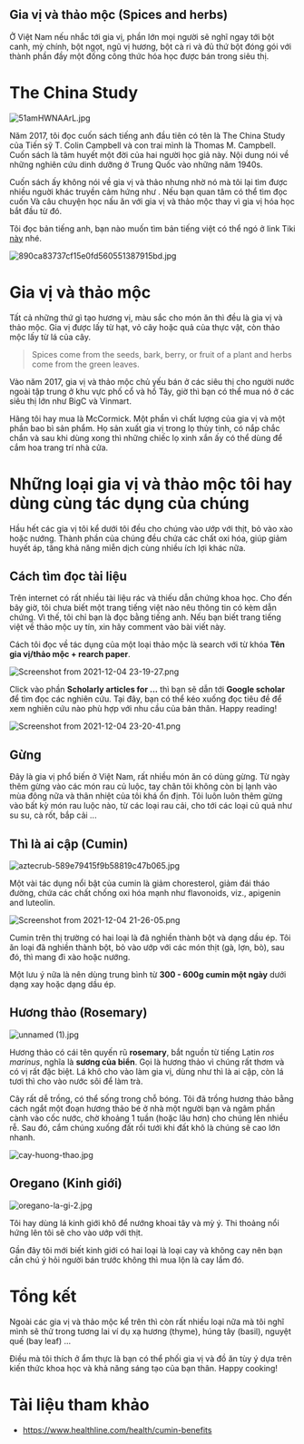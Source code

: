 ## Gia vị và thảo mộc (Spices and herbs)

Ở Việt Nam nếu nhắc tới gia vị, phần lớn mọi người sẽ nghĩ ngay tới bột canh, mỳ chính, bột ngọt, ngũ vị hương, bột cà ri và đủ thứ bột đóng gói với thành phần đầy một đống công thức hóa học được bán trong siêu thị.

# The China Study

![51amHWNAArL.jpg](https://cdn.hashnode.com/res/hashnode/image/upload/v1638634447977/Wx55jvuKx.jpeg)

Năm 2017, tôi đọc cuốn sách tiếng anh đầu tiên có tên là The China Study của Tiến sỹ T. Colin Campbell và con trai mình là Thomas M. Campbell. Cuốn sách là tâm huyết một đời của hai người học giả này. Nội dung nói về những nghiên cứu dinh dưỡng ở Trung Quốc vào những năm 1940s.

Cuốn sách ấy không nói về gia vị và thảo nhưng nhờ nó mà tôi lại tìm được nhiều nguời khác truyền cảm hứng như . Nếu bạn quan tâm có thể tìm đọc cuốn  Và câu chuyện học nấu ăn với gia vị và thảo mộc thay vì gia vị hóa học bắt đầu từ đó.

Tôi đọc bản tiếng anh, bạn nào muốn tìm bản tiếng việt có thể ngó ở link Tiki [này](https://tiki.vn/bi-mat-dinh-duong-cho-suc-khoe-toan-dien-the-china-study-tai-ban-lan-thu-2-p13290131.html) nhé.

![890ca83737cf15e0fd560551387915bd.jpg](https://cdn.hashnode.com/res/hashnode/image/upload/v1638634471105/95bv-Nd1yb.jpeg)

# Gia vị và thảo mộc

Tất cả những thứ gì tạo hương vị, màu sắc cho món ăn thì đều là gia vị và thảo mộc. Gia vị được lấy từ hạt, vỏ cây hoặc quả của thực vật, còn thảo mộc lấy từ lá của cây.

> Spices come from the seeds, bark, berry, or fruit of a plant and herbs come from the green leaves.

Vào năm 2017, gia vị và thảo mộc chủ yếu bán ở các siêu thị cho người nước ngoài tập trung ở khu vực phố cổ và hồ Tây, giờ thì bạn có thể mua nó ở các siêu thị lớn như BigC và Vinmart.

Hãng tôi hay mua là McCormick. Một phần vì chất lượng của gia vị và một phần bao bì sản phẩm. Họ sản xuất gia vị trong lọ thủy tinh, có nắp chắc chắn và sau khi dùng xong thì những chiếc lọ xinh xắn ấy có thể dùng để cắm hoa trang trí nhà cửa.

# Những loại gia vị và thảo mộc tôi hay dùng cùng tác dụng của chúng

Hầu hết các gia vị tôi kể dưới tôi đều cho chúng vào ướp với thịt, bỏ vào xào hoặc nướng. Thành phần của chúng đều chứa các chất oxi hóa, giúp giảm huyết áp, tăng khả năng miễn dịch cùng nhiều ích lợi khác nữa.

## Cách tìm đọc tài liệu

Trên internet có rất nhiều tài liệu rác và thiếu dẫn chứng khoa học. Cho đến bây giờ, tôi chưa biết một trang tiếng việt nào nêu thông tin có kèm dẫn chứng. Vì thế, tôi chỉ bạn là đọc bằng tiếng anh. Nếu bạn biết trang tiếng việt về thảo mộc uy tín, xin hãy comment vào bài viết này.

Cách tôi đọc về tác dụng của một loại thảo mộc là search với từ khóa **Tên gia vị/thảo mộc + rearch paper**.

![Screenshot from 2021-12-04 23-19-27.png](https://cdn.hashnode.com/res/hashnode/image/upload/v1638634824559/rm8Kz3Hq5.png)

Click vào phần **Scholarly articles for ...** thì bạn sẽ dẫn tới **Google scholar** để tìm đọc các nghiên cứu. Tại đây, bạn có thể kéo xuống đọc tiêu đề để xem nghiên cứu nào phù hợp với nhu cầu của bản thân. Happy reading!

![Screenshot from 2021-12-04 23-20-41.png](https://cdn.hashnode.com/res/hashnode/image/upload/v1638635119369/LmB06yGr2c.png)

## Gừng

Đây là gia vị phổ biến ở Việt Nam, rất nhiều món ăn có dùng gừng. Từ ngày thêm gừng vào các món rau củ luộc, tay chân tôi không còn bị lạnh vào mùa đông nữa và thân nhiệt của tôi khá ổn định. Tôi luôn luôn thêm gừng vào bất kỳ món rau luộc nào, từ các loại rau cải, cho tới các loại củ quả như su su, cà rốt, bắp cải ...

## Thì là ai cập (Cumin)

![aztecrub-589e79415f9b58819c47b065.jpg](https://cdn.hashnode.com/res/hashnode/image/upload/v1638634283678/M2c55mr4v.jpeg)

Một vài tác dụng nổi bật của cumin là giảm choresterol, giảm đái tháo đường, chứa các chất chống oxi hóa mạnh như flavonoids, viz., apigenin and luteolin.

![Screenshot from 2021-12-04 21-26-05.png](https://cdn.hashnode.com/res/hashnode/image/upload/v1638627984875/ZJ4N3qTIN.png)

Cumin trên thị trường có hai loại là đã nghiền thành bột và dạng dầu ép. Tôi ăn loại đã nghiền thành bột, bỏ vào ướp với các món thịt (gà, lợn, bò), sau đó, thì mang đi xào hoặc nướng.

Một lưu ý nữa là nên dùng trung bình từ **300 - 600g cumin một ngày** dưới dạng xay hoặc dạng dầu ép.

## Hương thảo (Rosemary)

![unnamed (1).jpg](https://cdn.hashnode.com/res/hashnode/image/upload/v1638634186658/ZSuzOajts.jpeg)

Hương thảo có cái tên quyến rũ **rosemary**, bắt nguồn từ tiếng Latin *ros marinus*, nghĩa là **sương của biển**. Gọi là hương thảo vì chúng rất thơm và có vị rất đặc biệt. Lá khô cho vào làm gia vị, dùng như thì là ai cập, còn lá tươi thì cho vào nước sôi để làm trà. 

Cây rất dễ trồng, có thể sống trong chỗ bóng. Tôi đã trồng hương thảo bằng cách ngắt một đoạn hương thảo bé ở nhà một người bạn và ngâm phần cành vào cốc nước, chờ khoảng 1 tuần (hoặc lâu hơn) cho chúng lên nhiều rễ. Sau đó, cắm chúng xuống đất rồi tưới khi đất khô là chúng sẽ cao lớn nhanh.

![cay-huong-thao.jpg](https://cdn.hashnode.com/res/hashnode/image/upload/v1638634206675/SIrKNyM2m.jpeg)

## Oregano (Kinh giới)

![oregano-la-gi-2.jpg](https://cdn.hashnode.com/res/hashnode/image/upload/v1638632769238/PExvTA89C.jpeg)

Tôi hay dùng lá kinh giới khô để nướng khoai tây và mỳ ý. Thi thoảng nổi hứng lên tôi sẽ cho vào ướp với thịt.

Gần đây tôi mới biết kinh giới có hai loại là loại cay và không cay nên bạn cần chú ý hỏi người bán trước không thì mua lộn là cay lắm đó.

# Tổng kết

Ngoài các gia vị và thảo mộc kể trên thì còn rất nhiều loại nữa mà tôi nghĩ mình sẽ thử trong tương lai ví dụ xạ hương (thyme), húng tây (basil), nguyệt quế (bay leaf) ...

Điều mà tôi thích ở ẩm thực là bạn có thể phối gia vị và đồ ăn tùy ý dựa trên kiến thức khoa học và khả năng sáng tạo của bạn thân. Happy cooking! 

# Tài liệu tham khảo

- https://www.healthline.com/health/cumin-benefits


